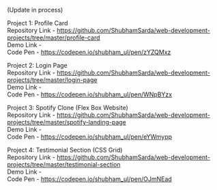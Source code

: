 (Update in process)

Project 1: Profile Card  
Repository Link - https://github.com/ShubhamSarda/web-development-projects/tree/master/profile-card  
Demo Link -  
Code Pen - https://codepen.io/shubham_ul/pen/zYZQMxz  

Project 2: Login Page  
Repository Link -  https://github.com/ShubhamSarda/web-development-projects/tree/master/login-page  
Demo Link -  
Code Pen - https://codepen.io/shubham_ul/pen/WNpBYzx  

Project 3: Spotify Clone (Flex Box Website)  
Repository Link -  https://github.com/ShubhamSarda/web-development-projects/tree/master/spotify-landing-page  
Demo Link -  
Code Pen -  https://codepen.io/shubham_ul/pen/eYWmypp  

Project 4: Testimonial Section (CSS Grid)  
Repository Link -  https://github.com/ShubhamSarda/web-development-projects/tree/master/testimonial-section  
Demo Link -   
Code Pen - https://codepen.io/shubham_ul/pen/OJmNEad  
